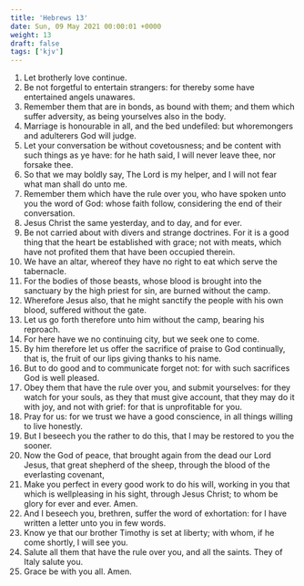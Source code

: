 ```yaml
---
title: 'Hebrews 13'
date: Sun, 09 May 2021 00:00:01 +0000
weight: 13
draft: false
tags: ['kjv'] 
---
```


1. Let brotherly love continue.
2. Be not forgetful to entertain strangers: for thereby some have entertained angels unawares.
3. Remember them that are in bonds, as bound with them; and them which suffer adversity, as being yourselves also in the body.
4. Marriage is honourable in all, and the bed undefiled: but whoremongers and adulterers God will judge.
5. Let your conversation be without covetousness; and be content with such things as ye have: for he hath said, I will never leave thee, nor forsake thee.
6. So that we may boldly say, The Lord is my helper, and I will not fear what man shall do unto me.
7. Remember them which have the rule over you, who have spoken unto you the word of God: whose faith follow, considering the end of their conversation.
8. Jesus Christ the same yesterday, and to day, and for ever.
9. Be not carried about with divers and strange doctrines. For it is a good thing that the heart be established with grace; not with meats, which have not profited them that have been occupied therein.
10. We have an altar, whereof they have no right to eat which serve the tabernacle.
11. For the bodies of those beasts, whose blood is brought into the sanctuary by the high priest for sin, are burned without the camp.
12. Wherefore Jesus also, that he might sanctify the people with his own blood, suffered without the gate.
13. Let us go forth therefore unto him without the camp, bearing his reproach.
14. For here have we no continuing city, but we seek one to come.
15. By him therefore let us offer the sacrifice of praise to God continually, that is, the fruit of our lips giving thanks to his name.
16. But to do good and to communicate forget not: for with such sacrifices God is well pleased.
17. Obey them that have the rule over you, and submit yourselves: for they watch for your souls, as they that must give account, that they may do it with joy, and not with grief: for that is unprofitable for you.
18. Pray for us: for we trust we have a good conscience, in all things willing to live honestly.
19. But I beseech you the rather to do this, that I may be restored to you the sooner.
20. Now the God of peace, that brought again from the dead our Lord Jesus, that great shepherd of the sheep, through the blood of the everlasting covenant,
21. Make you perfect in every good work to do his will, working in you that which is wellpleasing in his sight, through Jesus Christ; to whom be glory for ever and ever. Amen.
22. And I beseech you, brethren, suffer the word of exhortation: for I have written a letter unto you in few words.
23. Know ye that our brother Timothy is set at liberty; with whom, if he come shortly, I will see you.
24. Salute all them that have the rule over you, and all the saints. They of Italy salute you.
25. Grace be with you all. Amen.
